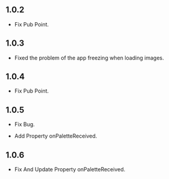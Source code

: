 ## 1.0.2

* Fix Pub Point.

## 1.0.3

* Fixed the problem of the app freezing when loading images.


## 1.0.4

* Fix Pub Point.

## 1.0.5

* Fix Bug.

* Add Property onPaletteReceived.

## 1.0.6

* Fix And Update Property onPaletteReceived.



